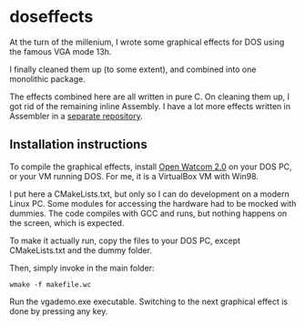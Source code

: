 # doseffects

At the turn of the millenium, I wrote some graphical effects for DOS using 
the famous VGA mode 13h.

I finally cleaned them up (to some extent), and combined into one monolithic package.

The effects combined here are all written in pure C. On cleaning them up, I got rid 
of the remaining inline Assembly. I have a lot more effects written in Assembler in a 
[separate repository](https://github.com/efliks/demoscene-legacy).

## Installation instructions

To compile the graphical effects, install [Open Watcom 2.0](https://github.com/open-watcom/open-watcom-v2) 
on your DOS PC, or your VM running DOS. For me, it is a VirtualBox VM with Win98. 

I put here a CMakeLists.txt, but only so I can do development on a modern Linux PC.
Some modules for accessing the hardware had to be mocked with dummies. The code
compiles with GCC and runs, but nothing happens on the screen, which is expected.

To make it actually run, copy the files to your DOS PC, except CMakeLists.txt and 
the dummy folder.

Then, simply invoke in the main folder:

    wmake -f makefile.wc

Run the vgademo.exe executable. Switching to the next graphical effect is done by 
pressing any key.
